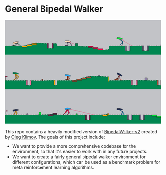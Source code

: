 # General Bipedal Walker

![sample](images/sample.png)

This repo contains a heavily modified version of [BipedalWalker-v2](https://gym.openai.com/envs/BipedalWalker-v2/) created by [Oleg Klimov](https://github.com/olegklimov). The goals of this project include:
- We want to provide a more comprehensive codebase for the environment, so that it's easier to work with in any future projects.
- We want to create a fairly general bipedal walker environment for different configurations, which can be used as a benchmark problem for meta reinforcement learning algorithms.

